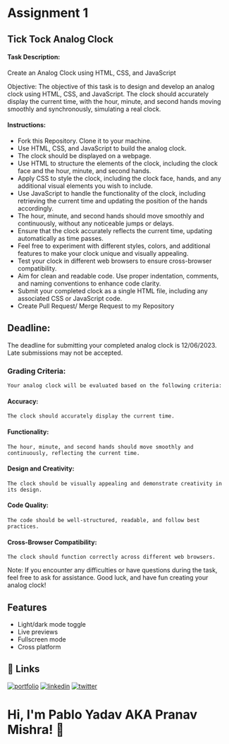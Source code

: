 
# Assignment 1

## Tick Tock Analog Clock

#### Task Description: 
Create an Analog Clock using HTML, CSS, and JavaScript

Objective:
The objective of this task is to design and develop an analog clock using HTML, CSS, and JavaScript. The clock should accurately display the current time, with the hour, minute, and second hands moving smoothly and synchronously, simulating a real clock.

#### Instructions:

- Fork this Repository. Clone it to your machine.
- Use HTML, CSS, and JavaScript to build the analog clock.
- The clock should be displayed on a webpage.
- Use HTML to structure the elements of the clock, including the clock face and the hour, minute, and second hands.
- Apply CSS to style the clock, including the clock face, hands, and any additional visual elements you wish to include.
- Use JavaScript to handle the functionality of the clock, including retrieving the current time and updating the position of the hands accordingly.
- The hour, minute, and second hands should move smoothly and continuously, without any noticeable jumps or delays.
- Ensure that the clock accurately reflects the current time, updating automatically as time passes.
- Feel free to experiment with different styles, colors, and additional features to make your clock unique and visually appealing.
- Test your clock in different web browsers to ensure cross-browser compatibility.
- Aim for clean and readable code. Use proper indentation, comments, and naming conventions to enhance code clarity.
- Submit your completed clock as a single HTML file, including any associated CSS or JavaScript code.
- Create Pull Request/ Merge Request to my Repository

## Deadline:
The deadline for submitting your completed analog clock is 12/06/2023. Late submissions may not be accepted.

### Grading Criteria:
    Your analog clock will be evaluated based on the following criteria:

#### Accuracy: 
    The clock should accurately display the current time.
    
#### Functionality: 
    The hour, minute, and second hands should move smoothly and continuously, reflecting the current time.
#### Design and Creativity: 
    The clock should be visually appealing and demonstrate creativity in its design.
#### Code Quality: 
    The code should be well-structured, readable, and follow best practices.
#### Cross-Browser Compatibility: 
    The clock should function correctly across different web browsers.

Note:
If you encounter any difficulties or have questions during the task, feel free to ask for assistance. Good luck, and have fun creating your analog clock!



## Features

- Light/dark mode toggle
- Live previews
- Fullscreen mode
- Cross platform


## 🔗 Links
[![portfolio](https://img.shields.io/badge/my_portfolio-000?style=for-the-badge&logo=ko-fi&logoColor=white)](https://github.com/parnidadu)
[![linkedin](https://img.shields.io/badge/linkedin-0A66C2?style=for-the-badge&logo=linkedin&logoColor=white)](https://www.linkedin.com/in/pranav-mishra-3b4158137/)
[![twitter](https://img.shields.io/badge/twitter-1DA1F2?style=for-the-badge&logo=twitter&logoColor=white)](https://twitter.com/parnidadu)


# Hi, I'm Pablo Yadav AKA Pranav Mishra! 👋

